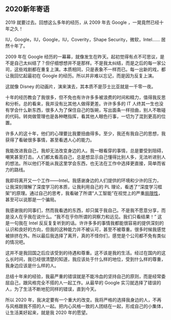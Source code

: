 <div class="inner">
<h2>2020新年寄语</h2>
<p>2019 就要过去。回想这么多年的经历，从 2009 年去 Google ，一晃竟然已经十年之久！</p>
<p>IU，Google，IU，Google，IU，Coverity，Shape Security，微软，Intel…… 居然十年了。</p>
<p>2009 年在 Google 经历的一幕幕，就像发生在昨天。起初觉得有点不可思议，是不是自己太纠结了？但仔细想想并不是那样。不是我太纠结，而是之后的每一家公司，这些戏剧都在重复上演。本质相同，只是表象不一样而已。每一出新的戏，都让我回忆起最初在 Google 的经历。所以并非难以忘记，而是因为反复上演。</p>
<p>这就像 Disney 的动画片，演来演去，其本质不是莎士比亚就是一千零一夜。</p>
<p>十年的经历教会了我很多，但不免也有许许多多被浪费的时间和精力，值得我反思和分析。总的看来，我并没有比其他人做得更差。许许多多的 IT 人终其一生也没有学会什么新东西，很多人为了保住自己的饭碗，写出面条一样扭曲，别人不敢碰的代码。转岗做管理也是各种瞎指挥，看其他人眼色行事，一切为了混到更高的位置。</p>
<p>许多人的这十年，他们的心理要比我要扭曲得多。至少，我还有我自己的思想，我获得了看破很多事情，甚至看透人心的能力。</p>
<p>我能改进我自己，我却无法改变身边的人。我一眼看穿的事情，总是要受到阻碍，嘲笑甚至打击。人们都太看高自己，总是想显示自己懂得比别人多，无法听进别人的想法。所以他们不能从我这里学会东西，也无法在工作中选择更直接，简单而省力的路线。</p>
<p>我即将离开又一个工作——Intel。我感谢身边的人们提供的环境和少许的压力，让我深刻理解了深度学习的本质，让我利用自己的 PL 理论，看透了“深度学习框架”的原理。通过自己的思考，我看破了所谓“人工智能”在视觉上的严重<a href="http://www.yinwang.org/blog-cn/2019/09/14/machine-vs-human">局限性</a>，甚至可以说那是一个骗局。</p>
<p>我感谢我的同事们，然而我看透的东西，却只属于我自己。不是我不愿意分享，而是没人在乎我在说什么。“我不在乎你所谓的洞察力和远见。我们只看结果！” 这是一句我在 Intel 反反复复听到的话。许许多多的事情我都能很容易的提供深刻的认识和良好的方向，但我的这种能力并不被认可，甚至不被尊重。很多时候我感觉被排挤在外。所以最后我选择了离开，真的不怪你们，感觉是个公司都不免有类似的情况吧。</p>
<p>这并不是我回国之后应该受到的待遇和尊重。这不该是我的生活。经过在国内的这么长时间，我已经很清楚的知道，我应该处于什么样的地位，受到什么样的尊重，我身边应该是什么样的人。</p>
<p>总结十年来的经验，我最严重的错误就是不能冷血的坚持自己的原则，而是经常委屈自己，跟风格完全不搭的人一起工作。从最早的 Google 实习就选择了错误的人，为了生活不断地犯同样的错误，直到今天。</p>
<p>所以 2020 年，我决定要有一个重大的改变。我将严格的选择我身边的人，不再与风格跟我不搭的人一起。把内心风格一致的人团结在一起，形成自己的小集体，让生活美好起来，就是我 2020 年的愿望。</p>
</div>
    